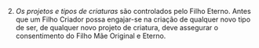 2. *Os projetos e tipos de criaturas* são controlados pelo Filho Eterno. Antes que um Filho Criador possa engajar-se na criação de qualquer novo tipo de ser, de qualquer novo projeto de criatura, deve assegurar o consentimento do Filho Mãe Original e Eterno.